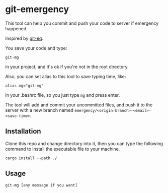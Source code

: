 # git-emergency

This tool can help you commit and push your code to server if emergency happened.

Inspired by [git-eq](https://github.com/jmevel/git-eq.git).

You save your code and type:

```shell
git-mg
```

in your project, and it's ok if you're not in the root directory.

Also, you can set alias to this tool to save typing time, like:

```shell
alias mg="git-mg"
```

in your .bashrc file, so you just type `mg` and press enter.

The tool will add and commit your uncommitted files, and push it to the server with a new branch named
`emergency/<origin-branch>-<email>-<save-time>`.

## Installation

Clone this repo and change directory into it, then you can type the following command to install the executable file to your machine.

```shell
cargo install --path ./
```

## Usage

```shell
git-mg [any message if you want]
```

